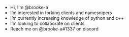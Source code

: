 -  Hi, I’m @brooke-a
-  I’m interested in forking clients and namesnipers
-  I’m currently increasing knowledge of python and c++
-  I’m looking to collaborate on clients
-  Reach me on @brooke-a#1337 on discord 

<!---
brooke-a/brooke-a is a ✨ special ✨ repository because its `README.md` (this file) appears on your GitHub profile.
You can click the Preview link to take a look at your changes.
--->
